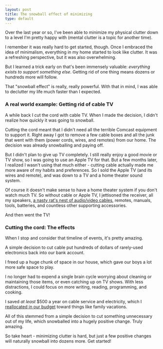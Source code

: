 ```yaml
---
layout: post
title: The snowball effect of minimizing
type: default
---
```

Over the last year or so, I've been able to minimize my physical clutter down to a level I'm pretty happy with (mental clutter is a topic for another time).

I remember it was really hard to get started, though. Once I embraced the idea of minimalism, everything in my home started to look like clutter. It was a refreshing perspective, but it was also overwhelming.

But I learned a trick early on that's been immensely valuable: *everything exists to support something else*. Getting rid of one thing means dozens or hundreds more will follow.

That "snowball effect" is really, really powerful. With that in mind, I was able to declutter my life much faster than I expected.

### A real world example: Getting rid of cable TV

A while back I cut the cord with cable TV. When I made the decision, I didn't realize how quickly it was going to snowball.

Cutting the cord meant that I didn't need all the terrible Comcast equipment to support it. Right away I got to remove a few cable boxes and all the junk that went with them (power cords, wires, and remotes) from our home. The decision was already snowballing and paying off.

But I didn't plan to give up TV completely. I still really enjoy a good movie or TV show, so I was going to use an Apple TV for that. But a few months later, I realized I wasn't using that much either - cutting cable actually made me more aware of my habits and preferences. So I sold the Apple TV (and its wires and remote), and was down to a TV and a home theater sound system.

Of course it doesn't make sense to have a home theater system if you don't watch much TV. So without cable or Apple TV, I jettisoned the receiver, all my speakers, [a nasty rat's nest of audio/video cables](https://www.google.com/search?q=rat%27s+nest+home+theater&espv=2&source=lnms&tbm=isch&sa=X&ei=xAfpU5CTJ5OjyQSvlIGQBw&ved=0CAcQ_AUoAg&biw=1280&bih=1319), remotes, manuals, tools, batteries, and countless other supporting accessories.

And then went the TV!

### Cutting the cord: The effects

When I stop and consider that timeline of events, it's pretty amazing.

A simple decision to cut cable put hundreds of dollars of rarely-used electronics back into our bank account.

I freed up a huge chunk of space in our house, which gave our boys a lot more safe space to play.

I no longer had to expend a single brain cycle worrying about cleaning or maintaining those items, or even catching up on TV shows. With less distractions, I could focus on more writing, reading, programming, and cooking.

I saved *at least* $500 a year on cable service and electricity, which I [reallocated in our budget](http://dankim.org/2014/02/07/i-finally-figured-out-budgeting.html) toward things like family vacations.

All of this stemmed from a simple decision to cut something unnecessary out of my life, which snowballed into a hugely positive change. Truly amazing.

So take heart - minimizing clutter is hard, but just a few positive changes will naturally snowball into dozens more. Get started!
